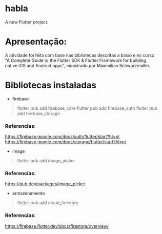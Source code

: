 # habla

A new Flutter project.


# Apresentação:
A atividade foi feita com base nas bibliotecas descritas a baixo e no curso "A Complete Guide to the Flutter SDK &amp; Flutter Framework for building native iOS and Android apps", ministrado por Maximilian Schwarzmüller. 



# Bibliotecas instaladas

* firebase
> flutter pub add firebase_core
> flutter pub add firebase_auth
> flutter pub add firebase_storage

### Referencias:
https://firebase.google.com/docs/auth/flutter/start?hl=pt
https://firebase.google.com/docs/storage/flutter/start?hl=pt


* image
> flutter pub add image_picker

### Referencias:
https://pub.dev/packages/image_picker


* armazenamento
> flutter pub add cloud_firestore

### Referencias:
https://firebase.flutter.dev/docs/firestore/overview/

